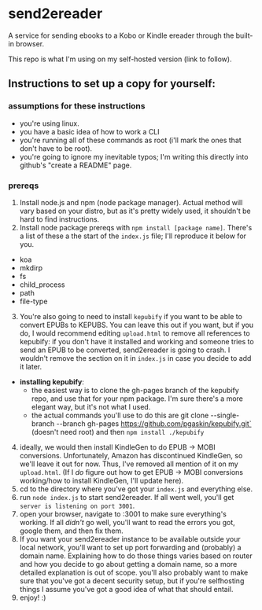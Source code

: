 # send2ereader
A service for sending ebooks to a Kobo or Kindle ereader through the built-in browser.

This repo is what I'm using on my self-hosted version (link to follow).

## Instructions to set up a copy for yourself:
### assumptions for these instructions
- you're using linux.
- you have a basic idea of how to work a CLI
- you're running all of these commands as root (i'll mark the ones that don't have to be root).
- you're going to ignore my inevitable typos; I'm writing this directly into github's "create a README" page.

### prereqs
1. Install node.js and npm (node package manager). Actual method will vary based on your distro, but as it's pretty widely used, it shouldn't be hard to find instructions.
2.  Install node package prereqs with `npm install [package name]`. There's a list of these a the start of the `index.js` file; I'll reproduce it below for you. 
  - koa
  - mkdirp
  - fs
  - child_process
  - path
  - file-type
3. You're also going to need to install `kepubify` if you want to be able to convert EPUBs to KEPUBS. You can leave this out if you want, but if you do, I would recommend editing `upload.html` to remove all references to kepubify: if you don't have it installed and working and someone tries to send an EPUB to be converted, send2ereader is going to crash. I wouldn't remove the section on it in `index.js` in case you decide to add it later.
  - **installing kepubify**:
    - the easiest way is to clone the gh-pages branch of the kepubify repo, and use that for your npm package. I'm sure there's a more elegant way, but it's not what I used.
    - the actual commands you'll use to do this are git clone --single-branch --branch gh-pages https://github.com/pgaskin/kepubify.git` (doesn't need root) and then `npm install ./kepubify`
4. ideally, we would then install KindleGen to do EPUB -> MOBI conversions. Unfortunately, Amazon has discontinued KindleGen, so we'll leave it out for now. Thus, I've removed all mention of it on my `upload.html`. (If I *do* figure out how to get EPUB -> MOBI conversions working/how to install KindleGen, I'll update here).
5. cd to the directory where you've got your `index.js` and everything else.
6. run `node index.js` to start send2ereader. If all went well, you'll get `server is listening on port 3001`.
7. open your browser, navigate to <your IP>:3001 to make sure everything's working. If all *didn't* go well, you'll want to read the errors you got, google them, and then fix them.
9. If you want your send2ereader instance to be available outside your local network, you'll want to set up port forwarding and (probably) a domain name. Explaining how to do those things varies based on router and how you decide to go about getting a domain name, so a more detailed explanation is out of scope. you'll also probably want to make sure that you've got a decent security setup, but if you're selfhosting things I assume you've got a good idea of what that should entail.
10. enjoy! :)
